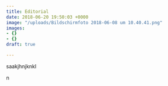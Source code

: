 ```yaml
---
title: Editorial
date: 2018-06-20 19:50:03 +0000
image: "/uploads/Bildschirmfoto 2018-06-08 um 10.40.41.png"
images:
- {}
- {}
draft: true

---
```

saakjhnjknkl

n